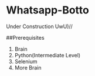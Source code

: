 # Whatsapp-Botto
Under Construction UwU)//

##Prerequisites
1. Brain
2. Python(Intermediate Level)
3. Selenium
4. More Brain
